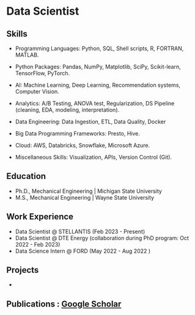 # Data Scientist


## Skills

* Programming Languages: Python, SQL, Shell scripts, R, FORTRAN, MATLAB.

* Python Packages: Pandas, NumPy, Matplotlib, SciPy, Scikit-learn, TensorFlow, PyTorch.

* AI: Machine Learning, Deep Learning, Recommendation systems, Computer Vision.

* Analytics: A/B Testing, ANOVA test, Regularization, DS Pipeline (cleaning, EDA, modeling, interpretation).

* Data Engineering: Data Ingestion, ETL, Data Quality, Docker

* Big Data Programming Frameworks: Presto, Hive.

* Cloud: AWS, Databricks, Snowflake, Microsoft Azure.

* Miscellaneous Skills: Visualization, APIs, Version Control (Git).





## Education
- Ph.D., Mechanical Engineering | Michigan State University 						       		
- M.S., Mechanical Engineering | Wayne State University  		


## Work Experience
- Data Scientist @ STELLANTIS (Feb 2023 - Present)
- Data Scientist @ DTE Energy (collaboration during PhD program: Oct 2022 - Feb 2023)
- Data Science  Intern @ FORD (May 2022 - Aug 2022 )

## Projects
* 


## Publications : [Google Scholar](https://scholar.google.com/citations?user=P5jH2xAAAAAJ&hl=en)



